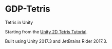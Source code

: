# GDP-Tetris
Tetris in Unity

Starting from the [Unity 2D Tetris Tutorial](https://noobtuts.com/unity/2d-tetris-game).

Built using Unity 2017.3 and JetBrains Rider 2017.3.
